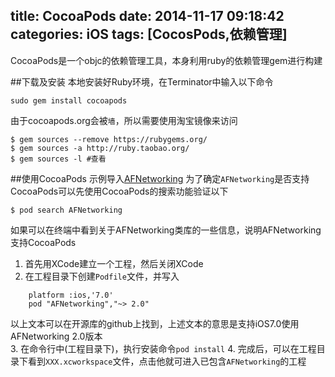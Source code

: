 title: CocoaPods
date: 2014-11-17 09:18:42
categories: iOS
tags: [CocosPods,依赖管理]
---
CocoaPods是一个objc的依赖管理工具，本身利用ruby的依赖管理gem进行构建
<!--more-->
##下载及安装
本地安装好Ruby环境，在Terminator中输入以下命令

	sudo gem install cocoapods

由于cocoapods.org会被`墙`，所以需要使用淘宝镜像来访问
```shell
$ gem sources --remove https://rubygems.org/
$ gem sources -a http://ruby.taobao.org/
$ gem sources -l #查看
```
##使用CocoaPods
示例导入[AFNetworking](https://github.com/AFNetworking/AFNetworking)
为了确定`AFNetworking`是否支持CocoaPods可以先使用CocoaPods的搜索功能验证以下
```shell
$ pod search AFNetworking
```
如果可以在终端中看到关于AFNetworking类库的一些信息，说明AFNetworking支持CocoaPods
1. 首先用XCode建立一个工程，然后关闭XCode
2. 在工程目录下创建`Podfile`文件，并写入
```shell
	platform :ios,'7.0'
	pod "AFNetworking","~> 2.0"
```
以上文本可以在开源库的github上找到，上述文本的意思是支持iOS7.0使用AFNetworking 2.0版本	
3. 在命令行中(工程目录下)，执行安装命令`pod install`
4. 完成后，可以在工程目录下看到`XXX.xcworkspace`文件，点击他就可进入已包含`AFNetworking`的工程